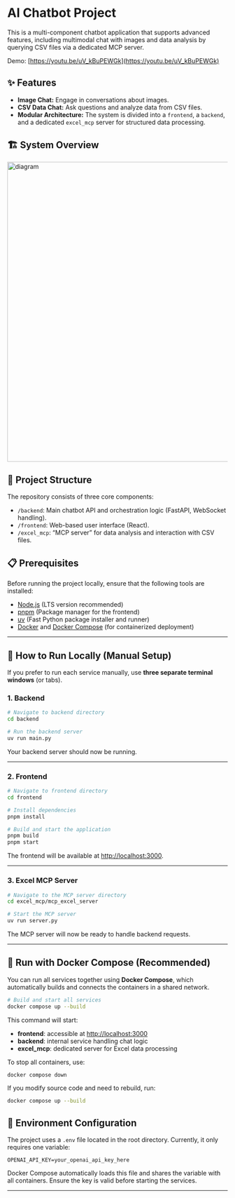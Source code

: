 # AI Chatbot Project

This is a multi-component chatbot application that supports advanced features, including multimodal chat with images and data analysis by querying CSV files via a dedicated MCP server.

Demo: [https://youtu.be/uV_kBuPEWGk](https://youtu.be/uV_kBuPEWGk)

## ✨ Features

* **Image Chat:** Engage in conversations about images.
* **CSV Data Chat:** Ask questions and analyze data from CSV files.
* **Modular Architecture:** The system is divided into a `frontend`, a `backend`, and a dedicated `excel_mcp` server for structured data processing.

## 🏗️ System Overview

<img width="1386" height="684" alt="diagram" src="https://github.com/user-attachments/assets/892afe74-8849-4e06-84c7-6e2f53f81679" />

## 📂 Project Structure

The repository consists of three core components:

* `/backend`: Main chatbot API and orchestration logic (FastAPI, WebSocket handling).
* `/frontend`: Web-based user interface (React).
* `/excel_mcp`: “MCP server” for data analysis and interaction with CSV files.

## 📋 Prerequisites

Before running the project locally, ensure that the following tools are installed:

* [Node.js](https://nodejs.org/) (LTS version recommended)
* [pnpm](https://pnpm.io/installation) (Package manager for the frontend)
* [uv](https://github.com/astral-sh/uv) (Fast Python package installer and runner)
* [Docker](https://www.docker.com/) and [Docker Compose](https://docs.docker.com/compose/) (for containerized deployment)

---

## 🚀 How to Run Locally (Manual Setup)

If you prefer to run each service manually, use **three separate terminal windows** (or tabs).

### 1. Backend

```bash
# Navigate to backend directory
cd backend

# Run the backend server
uv run main.py
```

Your backend server should now be running.

---

### 2. Frontend

```bash
# Navigate to frontend directory
cd frontend

# Install dependencies
pnpm install

# Build and start the application
pnpm build
pnpm start
```

The frontend will be available at [http://localhost:3000](http://localhost:3000).

---

### 3. Excel MCP Server

```bash
# Navigate to the MCP server directory
cd excel_mcp/mcp_excel_server

# Start the MCP server
uv run server.py
```

The MCP server will now be ready to handle backend requests.

---

## 🐳 Run with Docker Compose (Recommended)

You can run all services together using **Docker Compose**, which automatically builds and connects the containers in a shared network.

```bash
# Build and start all services
docker compose up --build
```

This command will start:

* **frontend**: accessible at [http://localhost:3000](http://localhost:3000)
* **backend**: internal service handling chat logic
* **excel_mcp**: dedicated server for Excel data processing

To stop all containers, use:

```bash
docker compose down
```

If you modify source code and need to rebuild, run:

```bash
docker compose up --build
```


## 🧩 Environment Configuration

The project uses a `.env` file located in the root directory.
Currently, it only requires one variable:

```
OPENAI_API_KEY=your_openai_api_key_here
```

Docker Compose automatically loads this file and shares the variable with all containers.
Ensure the key is valid before starting the services.

---
